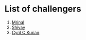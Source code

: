 # List of challengers
1. [Mrinal](https://github.com/mrinal1224)
2. [Shivay](https://github.com/shivaylamba)
3. [Cyril C Kurian](https://github.com/cyrilckurian)
